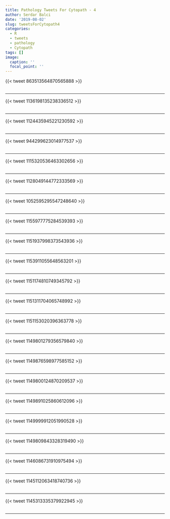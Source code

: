 ```yaml
---
title: Pathology Tweets For Cytopath - 4
author: Serdar Balci
date: '2019-08-02'
slug: tweetsForCytopath4
categories:
  - R
  - tweets
  - pathology
  - Cytopath
tags: []
image:
  caption: ''
  focal_point: ''
---
```



{{< tweet 863513564870565888 >}}
<br>
<br>
<hr>
{{< tweet 1136198135238336512 >}}
<br>
<br>
<hr>
{{< tweet 1124435945221230592 >}}
<br>
<br>
<hr>
{{< tweet 944299623014977537 >}}
<br>
<br>
<hr>
{{< tweet 1115320536463302656 >}}
<br>
<br>
<hr>
{{< tweet 1128049144772333569 >}}
<br>
<br>
<hr>
{{< tweet 1052595295547248640 >}}
<br>
<br>
<hr>
{{< tweet 1155977775284539393 >}}
<br>
<br>
<hr>
{{< tweet 1151937998373543936 >}}
<br>
<br>
<hr>
{{< tweet 1153911055648563201 >}}
<br>
<br>
<hr>
{{< tweet 1151174810749345792 >}}
<br>
<br>
<hr>
{{< tweet 1151311704065748992 >}}
<br>
<br>
<hr>
{{< tweet 1151153020396363778 >}}
<br>
<br>
<hr>
{{< tweet 1149801279356579840 >}}
<br>
<br>
<hr>
{{< tweet 1149876598977585152 >}}
<br>
<br>
<hr>
{{< tweet 1149800124870209537 >}}
<br>
<br>
<hr>
{{< tweet 1149891025860612096 >}}
<br>
<br>
<hr>
{{< tweet 1149999912051990528 >}}
<br>
<br>
<hr>
{{< tweet 1149809843328319490 >}}
<br>
<br>
<hr>
{{< tweet 1146086731910975494 >}}
<br>
<br>
<hr>
{{< tweet 1145112063418740736 >}}
<br>
<br>
<hr>
{{< tweet 1145313335379922945 >}}
<br>
<br>
<hr>

